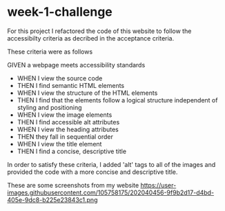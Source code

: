 # week-1-challenge

For this project I refactored the code of this website to follow the accessibilty criteria as decribed in the acceptance criteria.

These criteria were as follows

GIVEN a webpage meets accessibility standards
- WHEN I view the source code
- THEN I find semantic HTML elements
- WHEN I view the structure of the HTML elements
- THEN I find that the elements follow a logical structure independent of styling and positioning
- WHEN I view the image elements
- THEN I find accessible alt attributes
- WHEN I view the heading attributes
- THEN they fall in sequential order
- WHEN I view the title element
- THEN I find a concise, descriptive title

In order to satisfy these criteria, I added 'alt' tags to all of the images and provided the code with a more concise and descriptive title.

These are some screenshots from my website
https://user-images.githubusercontent.com/105758175/202040456-9f9b2d17-d4bd-405e-9dc8-b225e23843c1.png
